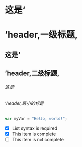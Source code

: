 # 这是‘<h1>’header,一级标题,
## 这是‘<h2>’header,二级标题,
###### 这是‘<h6>’header,最小的标题
``` javascript
var myVar = "Hello, world!";
```
- [x] List syntax is required
- [x] This item is complete
- [ ] This item is not complete

